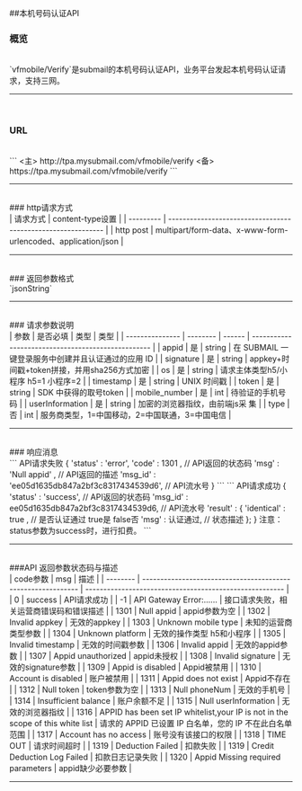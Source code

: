 ##本机号码认证API
<br>
### 概览
<br>
`vfmobile/Verify`是submail的本机号码认证API，业务平台发起本机号码认证请求，支持三网。

------------

<br>

### URL
<br>
```
<主> http://tpa.mysubmail.com/vfmobile/verify  
<备> https://tpa.mysubmail.com/vfmobile/verify
```

------------

<br>
### http请求方式
<br>
| 请求方式  | content-type设置                                             |
| --------- | ------------------------------------------------------------ |
| http post | multipart/form-data、x-www-form-urlencoded、application/json |

------------

<br>
### 返回参数格式
<br>
`jsonString`

------------
<br>
### 请求参数说明
<br>
| 参数            | 是否必填 | 类型   | 类型                                               |
| --------------- | -------- | ------ | -------------------------------------------------- |
| appid           | 是       | string | 在 SUBMAIL 一键登录服务中创建并且认证通过的应用 ID |
| signature       | 是       | string | appkey+时间戳+token拼接，并用sha256方式加密        |
| os              | 是       | string | 请求主体类型h5/小程序 h5=1  小程序=2               |
| timestamp       | 是       | string | UNIX 时间戳                                        |
| token           | 是       | string | SDK 中获得的取号token                              |
| mobile_number   | 是       | int    | 待验证的手机号码                                   |
| userInformation | 是       | string | 加密的浏览器指纹，由前端js采 集                    |
| type            | 否       | int    | 服务商类型，1=中国移动，2=中国联通，3=中国电信     |

------------

<br>
### 响应消息
<br>
```
API请求失败
{
    'status' : 'error',                                           
    'code'   : 1301 ,                                             // API返回的状态码 
    'msg'    : 'Null appid' ,                                     // API返回的描述
    'msg_id' : 'ee05d1635db847a2bf3c8317434539d6',                // API流水号
}
```
```
API请求成功
{
    'status' : 'success',                                         // API返回的状态码
    'msg_id' : ee05d1635db847a2bf3c8317434539d6,                  // API流水号
    'result' : {
        'identical' : true ,                                      // 是否认证通过  true是 false否
        'msg' : 认证通过,                                           // 状态描述
    };
}
注意：
    status参数为success时，进行扣费。
```

------------

<br>
###API 返回参数状态码与描述
<br>
| code参数 | msg                                                          | 描述                                                    |
| -------- | ------------------------------------------------------------ | ------------------------------------------------------- |
| 0        | success                                                      | API请求成功                                             |
| -1       | API Gateway Error:......                                     | 接口请求失败，相关运营商错误码和错误描述                |
| 1301     | Null appid                                                   | appid参数为空                                           |
| 1302     | Invalid appkey                                               | 无效的appkey                                            |
| 1303     | Unknown mobile type                                          | 未知的运营商类型参数                                    |
| 1304     | Unknown platform                                             | 无效的操作类型   h5和小程序                             |
| 1305     | Invalid timestamp                                            | 无效的时间戳参数                                        |
| 1306     | Invalid appid                                                | 无效的appid参数                                         |
| 1307     | Appid unauthorized                                           | appid未授权                                             |
| 1308     | Invalid signature                                            | 无效的signature参数                                     |
| 1309     | Appid is disabled                                            | Appid被禁用                                             |
| 1310     | Account is disabled                                          | 账户被禁用                                              |
| 1311     | Appid does not exist                                         | Appid不存在                                             |
| 1312     | Null token                                                   | token参数为空                                           |
| 1313     | Null phoneNum                                                | 无效的手机号                                            |
| 1314     | Insufficient balance                                         | 账户余额不足                                            |
| 1315     | Null userInformation                                         | 无效的浏览器指纹                                        |
| 1316     | APPID has been set IP whitelist,your IP is not in the scope of this white list | 请求的 APPID 已设置 IP 白名单，您的 IP 不在此白名单范围 |
| 1317     | Account has no access                                        | 账号没有该接口的权限                                    |
| 1318     | TIME OUT                                                     | 请求时间超时                                            |
| 1319     | Deduction Failed                                             | 扣款失败                                                |
| 1319     | Credit Deduction Log Failed                                  | 扣款日志记录失败                                        |
| 1320     | Appid Missing required parameters                            | appid缺少必要参数                                       |


------------